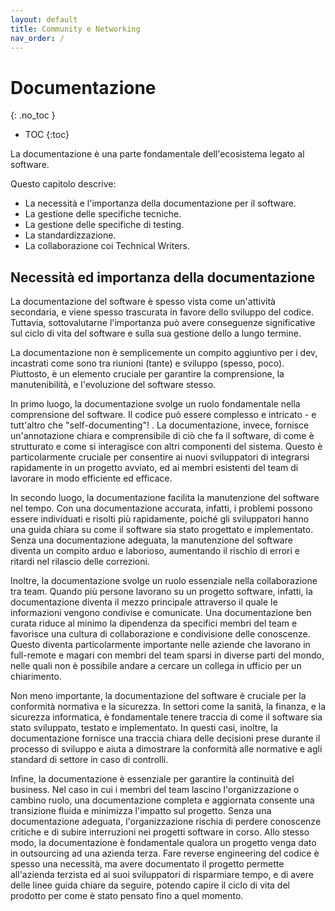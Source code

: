 ```yaml
---
layout: default
title: Community e Networking
nav_order: /
---
```


<!-- prettier-ignore-start -->
# Documentazione
{: .no_toc }

- TOC
{:toc}

<!-- prettier-ignore-end -->

La documentazione è una parte fondamentale dell'ecosistema legato al software.

Questo capitolo descrive:
- La necessità e l'importanza della documentazione per il software.
- La gestione delle specifiche tecniche.
- La gestione delle specifiche di testing.
- La standardizzazione.
- La collaborazione coi Technical Writers.

## Necessità ed importanza della documentazione
La documentazione del software è spesso vista come un'attività secondaria, e viene spesso trascurata in favore dello sviluppo del codice. Tuttavia, sottovalutarne l'importanza può avere conseguenze significative sul ciclo di vita del software e sulla sua gestione dello a lungo termine.

La documentazione non è semplicemente un compito aggiuntivo per i dev, incastrati come sono tra riunioni (tante) e sviluppo (spesso, poco). Piuttosto, è un elemento cruciale per garantire la comprensione, la manutenibilità, e l'evoluzione del software stesso. 

In primo luogo, la documentazione svolge un ruolo fondamentale nella comprensione del software. Il codice può essere complesso e intricato - e tutt'altro che "self-documenting"! . La documentazione, invece, fornisce un'annotazione chiara e comprensibile di ciò che fa il software, di come è strutturato e come si interagisce con altri componenti del sistema. Questo è particolarmente cruciale per consentire ai nuovi sviluppatori di integrarsi rapidamente in un progetto avviato, ed ai membri esistenti del team di lavorare in modo efficiente ed efficace.

In secondo luogo, la documentazione facilita la manutenzione del software nel tempo. Con una documentazione accurata, infatti, i problemi possono essere individuati e risolti più rapidamente, poiché gli sviluppatori hanno una guida chiara su come il software sia stato progettato e implementato. Senza una documentazione adeguata, la manutenzione del software diventa un compito arduo e laborioso, aumentando il rischio di errori e ritardi nel rilascio delle correzioni.

Inoltre, la documentazione svolge un ruolo essenziale nella collaborazione tra team. Quando più persone lavorano su un progetto software, infatti, la documentazione diventa il mezzo principale attraverso il quale le informazioni vengono condivise e comunicate. Una documentazione ben curata riduce al minimo la dipendenza da specifici membri del team e favorisce una cultura di collaborazione e condivisione delle conoscenze. Questo diventa particolarmente importante nelle aziende che lavorano in full-remote e magari con membri del team sparsi in diverse parti del mondo, nelle quali non è possibile andare a cercare un collega in ufficio per un chiarimento.

Non meno importante, la documentazione del software è cruciale per la conformità normativa e la sicurezza. In settori come la sanità, la finanza, e la sicurezza informatica, è fondamentale tenere traccia di come il software sia stato sviluppato, testato e implementato. In questi casi, inoltre, la documentazione fornisce una traccia chiara delle decisioni prese durante il processo di sviluppo e aiuta a dimostrare la conformità alle normative e agli standard di settore in caso di controlli.

Infine, la documentazione è essenziale per garantire la continuità del business. Nel caso in cui i membri del team lascino l'organizzazione o cambino ruolo, una documentazione completa e aggiornata consente una transizione fluida e minimizza l'impatto sul progetto. Senza una documentazione adeguata, l'organizzazione rischia di perdere conoscenze critiche e di subire interruzioni nei progetti software in corso. Allo stesso modo, la documentazione è fondamentale qualora un progetto venga dato in outsourcing ad una azienda terza. Fare reverse engineering del codice è spesso una necessità, ma avere documentato il progetto permette all'azienda terzista ed ai suoi sviluppatori di risparmiare tempo, e di avere delle linee guida chiare da seguire, potendo capire il ciclo di vita del prodotto per come è stato pensato fino a quel momento.
